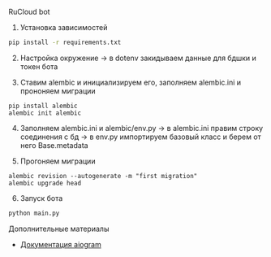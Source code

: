 RuCloud bot

1. Установка зависимостей
```bash
pip install -r requirements.txt
```

2. Настройка окружение
-> в dotenv закидываем данные для бдшки и токен бота

3. Ставим alembic и инициализируем его, заполняем alembic.ini и прононяем миграции
```
pip install alembic
alembic init alembic
```

4. Заполняем alembic.ini и alembic/env.py
-> в alembic.ini правим строку соединения с бд
-> в env.py импортируем базовый класс и берем от него Base.metadata

5. Прогоняем миграции
```
alembic revision --autogenerate -m "first migration"
alembic upgrade head
```

6. Запуск бота
```bash
python main.py
```

Дополнительные материалы
- [Документация aiogram](https://docs.aiogram.dev/)